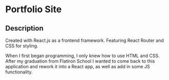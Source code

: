 # Portfolio Site

## Description 

Created with React.js as a frontend framework. Featuring React Router and CSS for styling.

When I first began programming, I only knew how to use HTML and CSS. After my graduation from Flatiron School I wanted to come back to this application and rework it into a React app, as well as add in some JS functionality. 
